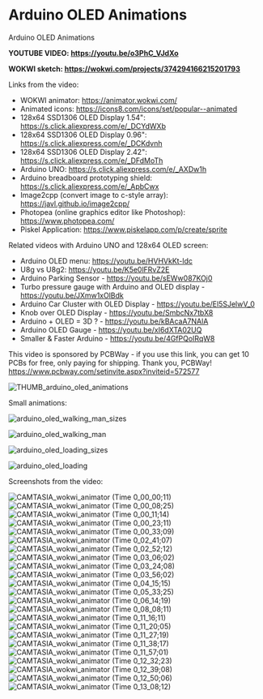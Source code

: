 # Arduino OLED Animations
Arduino OLED Animations


**YOUTUBE VIDEO: https://youtu.be/o3PhC_VJdXo**

**WOKWI sketch: https://wokwi.com/projects/374294166215201793**

Links from the video:
- WOKWI animator: https://animator.wokwi.com/
- Animated icons: https://icons8.com/icons/set/popular--animated
- 128x64 SSD1306 OLED Display 1.54": https://s.click.aliexpress.com/e/_DCYdWXb 
- 128x64 SSD1306 OLED Display 0.96": https://s.click.aliexpress.com/e/_DCKdvnh
- 128x64 SSD1306 OLED Display 2.42": https://s.click.aliexpress.com/e/_DFdMoTh
- Arduino UNO: https://s.click.aliexpress.com/e/_AXDw1h
- Arduino breadboard prototyping shield: https://s.click.aliexpress.com/e/_ApbCwx
- Image2cpp (convert image to c-style array): https://javl.github.io/image2cpp/
- Photopea (online graphics editor like Photoshop): https://www.photopea.com/
- Piskel Application: https://www.piskelapp.com/p/create/sprite


Related videos with Arduino UNO and 128x64 OLED screen:
- Arduino OLED menu: https://youtu.be/HVHVkKt-ldc
- U8g vs U8g2: https://youtu.be/K5e0lFRvZ2E
- Arduino Parking Sensor - https://youtu.be/sEWw087KOj0
- Turbo pressure gauge with Arduino and OLED display - https://youtu.be/JXmw1xOlBdk
- Arduino Car Cluster with OLED Display - https://youtu.be/El5SJelwV_0
- Knob over OLED Display - https://youtu.be/SmbcNx7tbX8
- Arduino + OLED = 3D ? - https://youtu.be/kBAcaA7NAlA
- Arduino OLED Gauge - https://youtu.be/xI6dXTA02UQ
- Smaller & Faster Arduino - https://youtu.be/4GfPQoIRqW8


This video is sponsored by PCBWay - if you use this link, you can get 10 PCBs for free, only paying for shipping. Thank you, PCBWay! https://www.pcbway.com/setinvite.aspx?inviteid=572577


![THUMB_arduino_oled_animations](https://github.com/upiir/arduino_oled_animations/assets/117754156/45162598-70ff-487a-802a-6bdef5332a69)


Small animations:

![arduino_oled_walking_man_sizes](https://github.com/upiir/arduino_oled_animations/assets/117754156/89ce9e7e-f36b-477f-8432-2f03e905094d)

![arduino_oled_walking_man](https://github.com/upiir/arduino_oled_animations/assets/117754156/68727747-c72e-491a-9126-d5f7e0604d78)

![arduino_oled_loading_sizes](https://github.com/upiir/arduino_oled_animations/assets/117754156/12f33e5c-2791-4242-bd5d-2a63323b3348)

![arduino_oled_loading](https://github.com/upiir/arduino_oled_animations/assets/117754156/32979499-de5e-47d6-b8f9-426465ac892d)




Screenshots from the video:

![CAMTASIA_wokwi_animator (Time 0_00_00;11)](https://github.com/upiir/arduino_oled_animations/assets/117754156/a75c44be-0329-49be-b16c-7c09aa7ddbdf)
![CAMTASIA_wokwi_animator (Time 0_00_08;25)](https://github.com/upiir/arduino_oled_animations/assets/117754156/f2f17414-1fca-4ce9-b522-967e4843de66)
![CAMTASIA_wokwi_animator (Time 0_00_11;14)](https://github.com/upiir/arduino_oled_animations/assets/117754156/853be5c2-43e4-4561-b238-37b83e14731d)
![CAMTASIA_wokwi_animator (Time 0_00_23;11)](https://github.com/upiir/arduino_oled_animations/assets/117754156/5a91261b-87ac-4b63-8bcd-9c5787909fc1)
![CAMTASIA_wokwi_animator (Time 0_00_33;09)](https://github.com/upiir/arduino_oled_animations/assets/117754156/8b670608-8e6f-4a7e-89fa-621c9d6208e3)
![CAMTASIA_wokwi_animator (Time 0_02_41;07)](https://github.com/upiir/arduino_oled_animations/assets/117754156/87844129-e2f2-4925-b527-24af779090e4)
![CAMTASIA_wokwi_animator (Time 0_02_52;12)](https://github.com/upiir/arduino_oled_animations/assets/117754156/6730045d-1420-4938-b684-79190c1c2e6b)
![CAMTASIA_wokwi_animator (Time 0_03_06;02)](https://github.com/upiir/arduino_oled_animations/assets/117754156/3b56214d-d775-4d92-8c60-1b6d66e28483)
![CAMTASIA_wokwi_animator (Time 0_03_24;08)](https://github.com/upiir/arduino_oled_animations/assets/117754156/55d6eb17-c510-4deb-bb60-d41518a24856)
![CAMTASIA_wokwi_animator (Time 0_03_56;02)](https://github.com/upiir/arduino_oled_animations/assets/117754156/2c92066e-955a-4940-9c1e-a5b9d635e3a9)
![CAMTASIA_wokwi_animator (Time 0_04_15;15)](https://github.com/upiir/arduino_oled_animations/assets/117754156/2836dd13-d80d-4827-8447-5bfa254e590f)
![CAMTASIA_wokwi_animator (Time 0_05_33;25)](https://github.com/upiir/arduino_oled_animations/assets/117754156/def911ea-a703-4df8-ab6f-d39d20207a92)
![CAMTASIA_wokwi_animator (Time 0_06_14;19)](https://github.com/upiir/arduino_oled_animations/assets/117754156/419f62ed-1be7-456a-8bce-8959ad4d9bb6)
![CAMTASIA_wokwi_animator (Time 0_08_08;11)](https://github.com/upiir/arduino_oled_animations/assets/117754156/748423b2-0056-4dad-8e86-9ab24c21ff03)
![CAMTASIA_wokwi_animator (Time 0_11_16;11)](https://github.com/upiir/arduino_oled_animations/assets/117754156/85c9e0d4-ea23-42d6-b741-c864fa2984d1)
![CAMTASIA_wokwi_animator (Time 0_11_20;05)](https://github.com/upiir/arduino_oled_animations/assets/117754156/f42612a8-cb8d-402a-9bd6-9cedb098d83b)
![CAMTASIA_wokwi_animator (Time 0_11_27;19)](https://github.com/upiir/arduino_oled_animations/assets/117754156/29d04bf1-31d9-49b3-b86d-fff3c23db278)
![CAMTASIA_wokwi_animator (Time 0_11_38;17)](https://github.com/upiir/arduino_oled_animations/assets/117754156/7e06b4d1-7e19-4d70-ba10-06be6691f013)
![CAMTASIA_wokwi_animator (Time 0_11_57;01)](https://github.com/upiir/arduino_oled_animations/assets/117754156/b142cf3f-d325-4ba1-bb06-b761d2934894)
![CAMTASIA_wokwi_animator (Time 0_12_32;23)](https://github.com/upiir/arduino_oled_animations/assets/117754156/529b958d-960c-4242-81de-ab41dbf7891a)
![CAMTASIA_wokwi_animator (Time 0_12_39;08)](https://github.com/upiir/arduino_oled_animations/assets/117754156/13c874e6-492f-4234-9c09-86f6fc262aef)
![CAMTASIA_wokwi_animator (Time 0_12_50;06)](https://github.com/upiir/arduino_oled_animations/assets/117754156/802c1e16-ef35-4358-9f26-a0e7640e72fa)
![CAMTASIA_wokwi_animator (Time 0_13_08;12)](https://github.com/upiir/arduino_oled_animations/assets/117754156/987ac4b0-08a6-476d-a94c-94e939f3c7e5)



